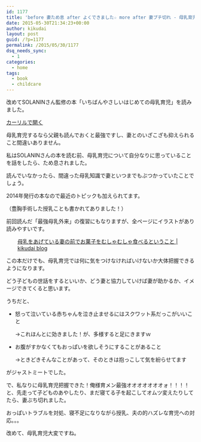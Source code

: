 ```yaml
---
id: 1177
title: 'before 妻ため息 after よくできました☆ more after 妻ブチ切れ - 母乳育児'
date: 2015-05-30T21:34:23+00:00
author: kikudai
layout: post
guid: /?p=1177
permalink: /2015/05/30/1177
dsq_needs_sync:
  - 1
categories:
  - home
tags:
  - book
  - childcare
---
```

改めてSOLANINさん監修の本「いちばんやさしいはじめての母乳育児」を読みました。

<a class="calil-widget" href="http://calil.jp/book/4415317286" data-widget-isbn="4415317286" data-widget-appkey="58f03cb403271b112a914da4ea971431" data-widget-width="100%" data-widget-associateid="kikudai-22" data-widget-image="true" data-widget-title="いちばんやさしいはじめての母乳育児 (はじめてBOOKS petit)" data-widget-author="SOLANIN">カーリルで開く</a>

母乳育児するなら父親も読んでおくと最強ですし、妻とのいざこざも抑えられること間違いありません。
  
<!--more-->

私はSOLANINさんの本を読む前、母乳育児について自分なりに思っていることを話をしたら、ため息されました。
  
読んでいなかったら、間違った母乳知識で妻といつまでもぶつかっていたことでしょう。

2014年発行の本なので最近のトピックも加えられてます。
  
（豊胸手術した授乳ことも書かれてありました！）

前回読んだ「最強母乳外来」の復習にもなりますが、全ページにイラストがあり読みやすいです。

<p style="padding-left: 30px;">
  <a href="/post/may-22-2015_01" target="_blank">母乳をあげている妻の前でお菓子をむしゃむしゃ食べるということ | kikudai blog</a>
</p>

この本だけでも、母乳育児では何に気をつけなければいけないか大体把握できるようになります。

どう子どもの世話をするといいか、どう妻と協力していけば妻が助かるか、イメージできてくると思います。

うちだと、

  * 怒って泣いている赤ちゃんを泣き止ませるにはスクワット系だっこがいいこと
  
    →これほんとに効きました！が、多様すると足にきますｗ
  * お腹がすかなくてもおっぱいを欲しそうにすることがあること
  
    →ときどきそんなことがあって、そのときは抱っこして気を紛らせてます

がジャストミートでした。

で、私なりに母乳育児把握できた！俺様育メン最強オオオオオオオォ！！！！と、先走って子どものあやしたり、まだ寝てる子を起こしてオムツ変えたりしてたら、妻ぶち切れました。

おっぱいトラブルを対処、寝不足になりながら授乳、夫の的ハズレな育児への対応。。。

改めて、母乳育児大変ですね。